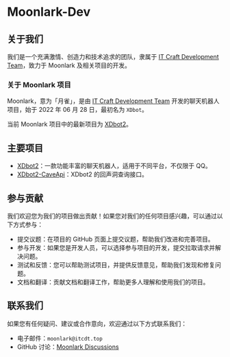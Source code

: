 # Moonlark-Dev

## 关于我们

我们是一个充满激情、创造力和技术追求的团队，隶属于 [IT Craft Development Team](https://itcdt.top)，致力于 Moonlark 及相关项目的开发。

### 关于 Moonlark 项目

Moonlark，意为「月雀」，是由 [IT Craft Development Team](https://itcdt.top) 开发的聊天机器人项目，始于 2022 年 06 月 28 日，最初名为 `XDbot`。

当前 Moonlark 项目中的最新项目为 [XDbot2](https://github.com/Moonlark-Dev/XDbot2)。

## 主要项目

- [XDbot2](https://github.com/Moonlark-Dev/XDbot2)：一款功能丰富的聊天机器人，适用于不同平台，不仅限于 QQ。
- [XDbot2-CaveApi](https://github.com/Moonlark-Dev/XDbot2-CaveApi)：XDbot2 的回声洞查询接口。

## 参与贡献

我们欢迎您为我们的项目做出贡献！如果您对我们的任何项目感兴趣，可以通过以下方式参与：

- 提交议题：在项目的 GitHub 页面上提交议题，帮助我们改进和完善项目。
- 参与开发：如果您是开发人员，可以选择参与项目的开发，提交拉取请求并解决问题。
- 测试和反馈：您可以帮助测试项目，并提供反馈意见，帮助我们发现和修复问题。
- 文档和翻译：贡献文档和翻译工作，帮助更多人理解和使用我们的项目。

## 联系我们

如果您有任何疑问、建议或合作意向，欢迎通过以下方式联系我们：

- 电子邮件：`moonlark@itcdt.top`
- GitHub 讨论：[Moonlark Discussions](https://github.com/Moonlark-Dev/XDbot2/discussions)
